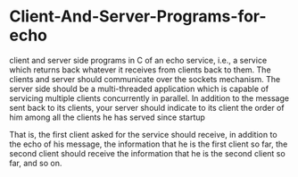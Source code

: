 # Client-And-Server-Programs-for-echo

client and server side programs in C of an echo service, i.e., a service which returns back whatever it receives from clients back to them. The clients and server should communicate over the sockets mechanism. The server side should be a multi-threaded application which is capable of servicing multiple clients concurrently in parallel. In addition to the message sent back to its clients, your server should indicate to its client the order of him among all the clients he has served since startup

That is, the first client asked for the service should receive, in
addition to the echo of his message, the information that he is the first client so far, the second
client should receive the information that he is the second client so far, and so on. 
